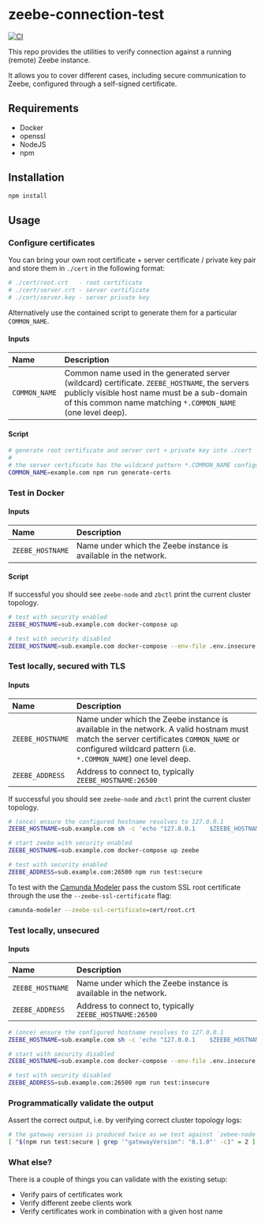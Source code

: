 # zeebe-connection-test

[![CI](https://github.com/camunda/zeebe-connection-test/actions/workflows/CI.yml/badge.svg)](https://github.com/camunda/zeebe-connection-test/actions/workflows/CI.yml)

This repo provides the utilities to verify connection against a running (remote) Zeebe instance.

It allows you to cover different cases, including secure communication to Zeebe, configured through a self-signed certificate.

## Requirements

* Docker
* openssl
* NodeJS
* npm

## Installation

```sh
npm install
```

## Usage

### Configure certificates

You can bring your own root certificate + server certificate / private key pair and store them in `./cert` in the following format:

```sh
# ./cert/root.crt   - root certificate
# ./cert/server.crt - server certificate
# ./cert/server.key - server private key
```

Alternatively use the contained script to generate them for a particular `COMMON_NAME`.

#### Inputs

| Name | Description |
| :--- | :--- |
| `COMMON_NAME` | Common name used in the generated server (wildcard) certificate. `ZEEBE_HOSTNAME`, the servers publicly visible host name must be a sub-domain of this common name matching `*.COMMON_NAME` (one level deep). |

#### Script
 
```sh
# generate root certificate and server cert + private key into ./cert
#
# the server certificate has the wildcard pattern *.COMMON_NAME configured as an ALT_NAME
COMMON_NAME=example.com npm run generate-certs
```

### Test in Docker

#### Inputs

| Name | Description |
| :--- | :--- |
| `ZEEBE_HOSTNAME` | Name under which the Zeebe instance is available in the network. |


#### Script

If successful you should see `zeebe-node` and `zbctl` print the current cluster topology.

```sh
# test with security enabled
ZEEBE_HOSTNAME=sub.example.com docker-compose up

# test with security disabled
ZEEBE_HOSTNAME=sub.example.com docker-compose --env-file .env.insecure up
```

### Test locally, secured with TLS

#### Inputs

| Name | Description |
| :--- | :--- |
| `ZEEBE_HOSTNAME` | Name under which the Zeebe instance is available in the network. A valid hostnam must match the server certificates `COMMON_NAME` or configured wildcard pattern (i.e. `*.COMMON_NAME`) one level deep. |
| `ZEEBE_ADDRESS` | Address to connect to, typically `ZEEBE_HOSTNAME:26500` |

If successful you should see `zeebe-node` and `zbctl` print the current cluster topology.

```sh
# (once) ensure the configured hostname resolves to 127.0.0.1
ZEEBE_HOSTNAME=sub.example.com sh -c 'echo "127.0.0.1    $ZEEBE_HOSTNAME"' | sudo tee -a /etc/hosts

# start zeebe with security enabled
ZEEBE_HOSTNAME=sub.example.com docker-compose up zeebe

# test with security enabled
ZEEBE_ADDRESS=sub.example.com:26500 npm run test:secure
```

To test with the [Camunda Modeler](https://github.com/camunda/camunda-modeler) pass the custom SSL root certificate through the use the `--zeebe-ssl-certificate` flag:

```sh
camunda-modeler --zeebe-ssl-certificate=cert/root.crt
```

### Test locally, unsecured

#### Inputs

| Name | Description |
| :--- | :--- |
| `ZEEBE_HOSTNAME` | Name under which the Zeebe instance is available in the network. |
| `ZEEBE_ADDRESS` | Address to connect to, typically `ZEEBE_HOSTNAME:26500` |

```sh
# (once) ensure the configured hostname resolves to 127.0.0.1
ZEEBE_HOSTNAME=sub.example.com sh -c 'echo "127.0.0.1    $ZEEBE_HOSTNAME"' | sudo tee -a /etc/hosts

# start with security disabled
ZEEBE_HOSTNAME=sub.example.com docker-compose --env-file .env.insecure up zeebe

# test with security disabled
ZEEBE_ADDRESS=sub.example.com:26500 npm run test:insecure
```

### Programmatically validate the output

Assert the correct output, i.e. by verifying correct cluster topology logs:

```sh
# the gateway version is produced twice as we test against `zebee-node` and `zbctl` 
[ "$(npm run test:secure | grep '"gatewayVersion": "8.1.0"' -c)" = 2 ] || echo "error: missing output <gatewayVersion>"
```


### What else?

There is a couple of things you can validate with the existing setup:

* Verify pairs of certificates work
* Verify different zeebe clients work
* Verify certificates work in combination with a given host name
